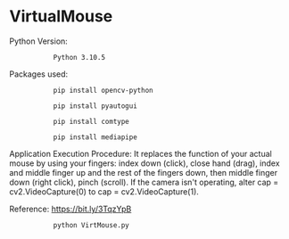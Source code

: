 # VirtualMouse
Python Version: 
               
               Python 3.10.5

Packages used:

               pip install opencv-python

               pip install pyautogui
               
               pip install comtype
               
               pip install mediapipe             
               
Application Execution Procedure: It replaces the function of your actual mouse by using your fingers: index down (click), close hand (drag), index and middle finger up and the rest of the fingers down, then middle finger down (right click), pinch (scroll). If the camera isn't operating, alter cap = cv2.VideoCapture(0) to cap = cv2.VideoCapture(1).  

Reference: https://bit.ly/3TqzYpB

               python VirtMouse.py
